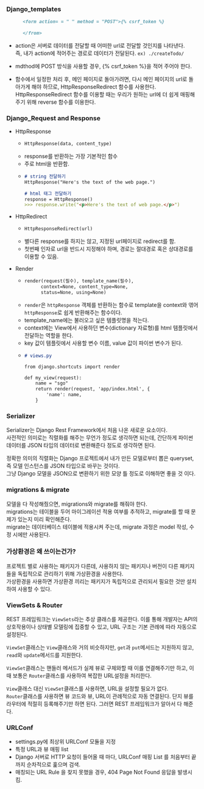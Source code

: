 ### Django_templates  
```markdown
      <form action= = " " method = "POST">{% csrf_token %}
      
      </from>
```
- action은 서버로 데이터를 전달할 때 어떠한 url로 전달할 것인지를 나타낸다.<br>
      즉, 내가 action에 적어주는 경로로 데이터가 전달된다. `ex) ./createTodo/`
      
- mdthod에 POST 방식을 사용할 경우, {% csrf_token %}을 적어 주어야 한다.
      
- 함수에서 일정한 처리 후, 메인 페이지로 돌아가려면, 다시 메인 페이지의 url로 돌아가게 해야 하므로, HttpResponseRedirect 함수를 사용한다.
<br> HttpResponseRedirect 함수를 이용할 때는 우리가 원하는 url에 더 쉽게 매핑해주기 위해 reverse 함수를 이용한다.
    
    
### Django_Request and Response

- HttpResponse
    - ```markdown
      HttpResponse(data, content_type)
      ```
    - response를 반환하는 가장 기본적인 함수
    - 주로 html을 반환함.
    - ```markdown
      # string 전달하기
      HttpResponse("Here's the text of the web page.")
    
      # html 태그 전달하기
      response = HttpResponse()
      >>> response.write("<p>Here's the text of web page.</p>")
      ```
      
- HttpRedirect
    - ```markdown
      HttpResponseRedirect(url)
      ```
    - 별다른 response를 하지는 않고, 지정된 url페이지로 redirect를 함.
    - 첫번째 인자로 url을 반드시 지정해야 하며, 경로는 절대경로 혹은 상대경로를 이용할 수 있음.
    
- Render
    - ```markdown
      render(request(필수), template_name(필수),
            context=None, content_type=None,
            status=None, using=None)
      ```
    - `render`은 `httpResponse` 객체를 반환하는 함수로 template을 context와 엮어 `httpResponse`로 쉽게 반환해주는 함수이다.
    - template_name에는 불러오고 싶은 템플릿명을 적는다.
    - context에는 View에서 사용하던 변수(dictionary 자료형)를 html 템플릿에서 전달하는 역할을 한다.
    - key 값이 템플릿에서 사용할 변수 이름, value 값이 파이썬 변수가 된다.
    - ```markdown
      # views.py
      
      from django.shortcuts import render
      
      def my_view(request):
          name = "sgo"
          return render(request, 'app/index.html', {
              'name': name,
          }
      ```
     
     
### Serializer

Serializer는 Django Rest Framework에서 처음 나온 새로운 요소이다.<br>
사전적인 의미로는 직렬화를 해주는 무언가 정도로 생각하면 되는데, 간단하게 파이썬 데이터를 JSON 타입의 데이터로 변환해준다 정도로 생각하면 된다.

정확한 의미의 직렬화는 Django 프로젝트에서 내가 만든 모델로부터 뽑은 queryset, 즉 모델 인스턴스를 JSON 타입으로 바꾸는 것이다.<br>
그냥 Django 모델을 JSON으로 변환하기 위한 모양 틀 정도로 이해하면 좋을 것 이다.


### migrations & migrate

모델을 다 작성해줬으면, migrations와 migrate를 해줘야 한다.<br>
migrations는 테이블을 두어 마이그레이션 적용 여부를 추적하고, migrate를 할 때 문제가 있는지 미리 확인해준다. <br>
migrate는 데이터베이스 테이블에 적용시켜 주는데, migrate 과정은 model 작성, 수정 시에만 사용된다. 


### 가상환경은 왜 쓰이는건가?

프로젝트 별로 사용하는 패키지가 다른데, 사용하지 않는 패키지나 버전이 다른 패키지들을 독립적으로 관리하기 위해 가상환경을 사용한다. <br>
가상환경을 사용하면 가상환경 끼리는 패키지가 독립적으로 관리되서 필요한 것만 설치하여 사용할 수 있다.


### ViewSets & Router

REST 프레임워크는 `ViewSets`라는 추상 클래스를 제공한다. 이를 통해 개발자는 API의 상호작용이나 상태별 모델링에 집중할 수 있고, URL 구조는 기본 관례에 따라 자동으로 설정된다. <br>

`ViewSet`클래스는 `View`클래스와 거의 비슷하지만, `get`과 `put`메서드는 지원하지 않고, `read`와 `update`메서드를 지원한다. <br>

`ViewSet`클래스는 핸들러 메서드가 실제 뷰로 구체와할 때 이를 연결해주기만 하고, 이때 보통은 `Router`클래스를 사용하여 복잡한 URL설정을 처리한다.

`View`클래스 대신 `ViewSet`클래스를 사용하면, URL을 설정할 필요가 없다. <br>
`Router`클래스를 사용하면 뷰 코드와 뷰, URL이 관례적으로 자동 연결된다. 단지 뷰를 라우터에 적절히 등록해주기만 하면 된다. 그러면 REST 프레임워크가 알아서 다 해준다. 


### URLConf

- settings.py에 최상위 URLConf 모듈을 지정
- 특정 URL과 뷰 매핑 list
- Django 서버로 HTTP 요청이 들어올 때 마다, URLConf 매핑 List 를 처음부터 끝까지 순차적으로 훑으며 검색.
- 매칭되는 URL Rule 을 찾지 못했을 경우, 404 Page Not Found 응답을 발생시킴.